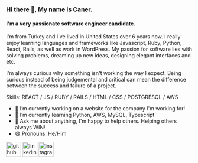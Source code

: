 ### Hi there 👋, My name is Caner.
#### I'm a very passionate software engineer candidate.

I'm from Turkey and I've lived in United States over 6 years now. I really enjoy learning languages and frameworks like Javascript, Ruby, Python, React, Rails, as well as work in WordPress. My passion for software lies with solving problems, dreaming up new ideas, designing elegant interfaces and etc. 

I'm always curious why something isn't working the way I expect. Being curious instead of being judgemental and critical can mean the difference between the success and failure of a project.

Skills: REACT / JS /  RUBY / RAILS / HTML / CSS / POSTGRESQL / AWS

- 🔭 I’m currently working on  a website for the company I'm working for! 
- 🌱 I’m currently learning Python, AWS, MySQL, Typescript 
- 💬 Ask me about anything, I'm happy to help others. Helping others always WIN! 
- 😄 Pronouns: He/Him 


[<img src='https://cdn.jsdelivr.net/npm/simple-icons@3.0.1/icons/github.svg' alt='github' height='40'>](https://github.com/https://github.com/kurucaner)  [<img src='https://cdn.jsdelivr.net/npm/simple-icons@3.0.1/icons/linkedin.svg' alt='linkedin' height='40'>](https://www.linkedin.com/in/https://www.linkedin.com/in/kurucaner//)  [<img src='https://cdn.jsdelivr.net/npm/simple-icons@3.0.1/icons/instagram.svg' alt='instagram' height='40'>](https://www.instagram.com/https://www.instagram.com/kurucaner//)  

